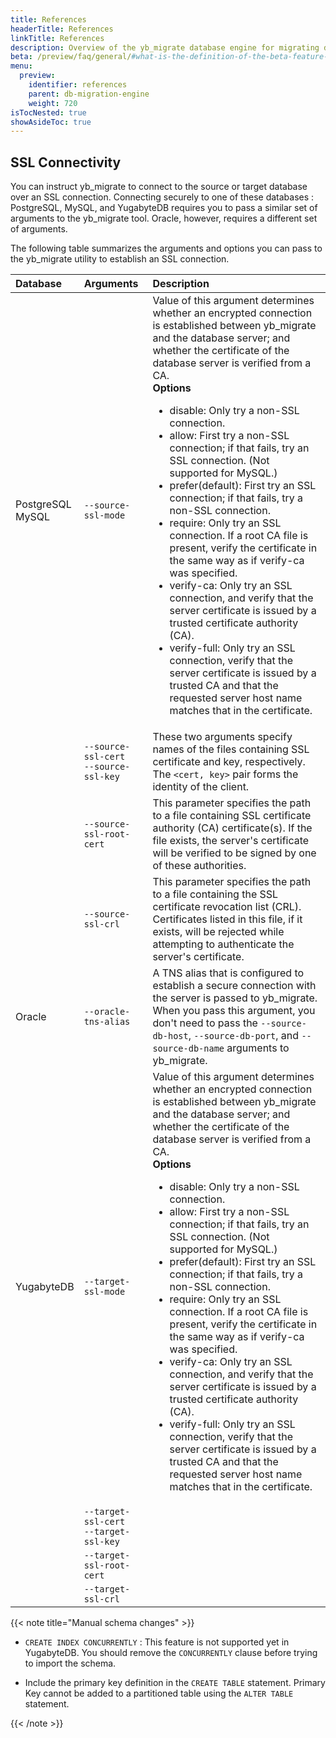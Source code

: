 ```yaml
---
title: References
headerTitle: References
linkTitle: References
description: Overview of the yb_migrate database engine for migrating data and applications from other databases to YugabyteDB.
beta: /preview/faq/general/#what-is-the-definition-of-the-beta-feature-tag
menu:
  preview:
    identifier: references
    parent: db-migration-engine
    weight: 720
isTocNested: true
showAsideToc: true
---
```


## SSL Connectivity

You can instruct yb_migrate to connect to the source or target database over an SSL connection. Connecting securely to one of these databases : PostgreSQL, MySQL, and YugabyteDB requires you to pass a similar set of arguments to the yb_migrate tool. Oracle, however, requires a different set of arguments.

The following table summarizes the arguments and options you can pass to the yb_migrate utility to establish an SSL connection.

| Database | Arguments | Description |
| :------- | :------------ | :----------- |
| PostgreSQL <br /> MySQL | `--source-ssl-mode`| Value of this argument determines whether an encrypted connection is established between yb_migrate and the database server; and whether the certificate of the database server is verified from a CA. <br /> **Options**<ul><li>disable: Only try a non-SSL connection.</li><li>allow: First try a non-SSL connection; if that fails, try an SSL connection. (Not supported for MySQL.)</li><li> prefer(default): First try an SSL connection; if that fails, try a non-SSL connection.</li><li>require: Only try an SSL connection. If a root CA file is present, verify the certificate in the same way as if verify-ca was specified.</li><li> verify-ca: Only try an SSL connection, and verify that the server certificate is issued by a trusted certificate authority (CA).</li><li>verify-full: Only try an SSL connection, verify that the server certificate is issued by a trusted CA and that the requested server host name matches that in the certificate.</li></ul> |
| | `--source-ssl-cert` <br /> `--source-ssl-key` | These two arguments specify names of the files containing SSL certificate and key, respectively. The `<cert, key>` pair forms the identity of the client. |
| | `--source-ssl-root-cert` | This parameter specifies the path to a file containing SSL certificate authority (CA) certificate(s). If the file exists, the server's certificate will be verified to be signed by one of these authorities.
| | `--source-ssl-crl` | This parameter specifies the path to a file containing the SSL certificate revocation list (CRL). Certificates listed in this file, if it exists, will be rejected while attempting to authenticate the server's certificate.
| Oracle | `--oracle-tns-alias` | A TNS alias that is configured to establish a secure connection with the server is passed to yb_migrate. When you pass this argument, you don't need to pass the `--source-db-host`, `--source-db-port`, and `--source-db-name` arguments to yb_migrate.|
| YugabyteDB | `--target-ssl-mode` | Value of this argument determines whether an encrypted connection is established between yb_migrate and the database server; and whether the certificate of the database server is verified from a CA. <br /> **Options**<ul><li>disable: Only try a non-SSL connection.</li><li>allow: First try a non-SSL connection; if that fails, try an SSL connection. (Not supported for MySQL.)</li><li> prefer(default): First try an SSL connection; if that fails, try a non-SSL connection.</li><li>require: Only try an SSL connection. If a root CA file is present, verify the certificate in the same way as if verify-ca was specified.</li><li> verify-ca: Only try an SSL connection, and verify that the server certificate is issued by a trusted certificate authority (CA).</li><li>verify-full: Only try an SSL connection, verify that the server certificate is issued by a trusted CA and that the requested server host name matches that in the certificate.</li></ul>
| | `--target-ssl-cert` <br /> `--target-ssl-key` | | These two arguments specify names of the files containing SSL certificate and key, respectively. The `<cert, key>` pair forms the identity of the client. |
| | `--target-ssl-root-cert` | | This parameter specifies the path to a file containing SSL certificate authority (CA) certificate(s). If the file exists, the server's certificate will be verified to be signed by one of these authorities. |
| | `--target-ssl-crl` | | This parameter specifies the path to a file containing the SSL certificate revocation list (CRL). Certificates listed in this file, if it exists, will be rejected while attempting to authenticate the server's certificate. |

<!-- ## PostgreSQL and MySQL

- `--source-ssl-mode (disable|allow|prefer|require|verify-ca|verify-full)`
    Value of this argument determines:
  - whether an encrypted connection is established between yb_migrate and the database server; and
  - whether the certificate of the database server is verified from a CA.

    Possible values and their meaning is given below:
  - `disable`: Only try a non-SSL connection.
  - `allow`: First try a non-SSL connection; if that fails, try an SSL connection. (Not supported for MySQL.)
  - `prefer` (default): First try an SSL connection; if that fails, try a non-SSL connection.
  - `require`: Only try an SSL connection. If a root CA file is present, verify the certificate in the same way as if verify-ca was specified.
  - `verify-ca`: Only try an SSL connection, and verify that the server certificate is issued by a trusted certificate authority (CA).
  - `verify-full`: Only try an SSL connection, verify that the server certificate is issued by a trusted CA and that the requested server host name matches that in the certificate.

- `--source-ssl-cert` and `--source-ssl-key`

    These two arguments specify names of the files containing SSL certificate and key, respectively. The `<cert, key>` pair forms the identity of the client.

- `--source-ssl-root-cert`

    This parameter specifies the path to a file containing SSL certificate authority (CA) certificate(s). If the file exists, the server's certificate will be verified to be signed by one of these authorities.

- `--source-ssl-crl`

    This parameter specifies the path to a file containing the SSL certificate revocation list (CRL). Certificates listed in this file, if it exists, will be rejected while attempting to authenticate the server's certificate.

## YugabyteDB

You need to pass following arguments to yb_migrate to establish an SSL connection with YugabyteDB:

- `--target-ssl-mode`
- `--target-ssl-cert`
- `--target-ssl-key`
- `--target-ssl-root-cert`
- `--target-ssl-crl`

Semantics of these arguments match with the similarly named arguments described in the previous section.

## Oracle

For Oracle, create a TNS alias that is configured to establish a secure connection with the server. You must then pass the TNS alias to yb_migrate as `--oracle-tns-alias` argument. yb_migrate uses the TNS alias to securely connect to the server.

When you pass the `--oracle-tns-alias` argument, you don't need to pass the `--source-db-host`, `--source-db-port`, and `--source-db-name` arguments to the yb_migrate. -->

{{< note title="Manual schema changes" >}}

- `CREATE INDEX CONCURRENTLY` : This feature is not supported yet in YugabyteDB. You should remove the `CONCURRENTLY` clause before trying to import the schema.

- Include the primary key definition in the `CREATE TABLE` statement. Primary Key cannot be added to a partitioned table using the `ALTER TABLE` statement.

{{< /note >}}
